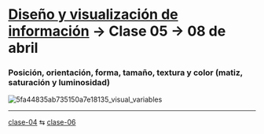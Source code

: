 # [Diseño y visualización de información](https://github.com/profesorfaco/aud5v027-2025) → Clase 05 → 08 de abril

### Posición, orientación, forma, tamaño, textura y color (matiz, saturación y luminosidad)

![5fa44835ab735150a7e18135_visual_variables](https://github.com/user-attachments/assets/0dfc0d3f-29f1-4c86-bcad-733b162d59a4)


_ _ _ _ 

[clase-04](https://github.com/profesorfaco/aud5v027-2025/blob/main/clase-04/README.md) ⇆ [clase-06](https://github.com/profesorfaco/aud5v027-2025/blob/main/clase-06/README.md)
